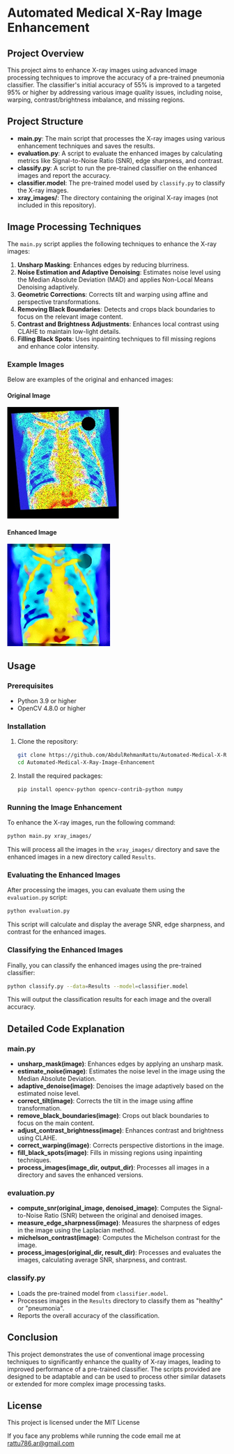 
# Automated Medical X-Ray Image Enhancement

## Project Overview

This project aims to enhance X-ray images using advanced image processing techniques to improve the accuracy of a pre-trained pneumonia classifier. The classifier's initial accuracy of 55% is improved to a targeted 95% or higher by addressing various image quality issues, including noise, warping, contrast/brightness imbalance, and missing regions.

## Project Structure

- **main.py**: The main script that processes the X-ray images using various enhancement techniques and saves the results.
- **evaluation.py**: A script to evaluate the enhanced images by calculating metrics like Signal-to-Noise Ratio (SNR), edge sharpness, and contrast.
- **classify.py**: A script to run the pre-trained classifier on the enhanced images and report the accuracy.
- **classifier.model**: The pre-trained model used by `classify.py` to classify the X-ray images.
- **xray_images/**: The directory containing the original X-ray images (not included in this repository).

## Image Processing Techniques

The `main.py` script applies the following techniques to enhance the X-ray images:

1. **Unsharp Masking**: Enhances edges by reducing blurriness.
2. **Noise Estimation and Adaptive Denoising**: Estimates noise level using the Median Absolute Deviation (MAD) and applies Non-Local Means Denoising adaptively.
3. **Geometric Corrections**: Corrects tilt and warping using affine and perspective transformations.
4. **Removing Black Boundaries**: Detects and crops black boundaries to focus on the relevant image content.
5. **Contrast and Brightness Adjustments**: Enhances local contrast using CLAHE to maintain low-light details.
6. **Filling Black Spots**: Uses inpainting techniques to fill missing regions and enhance color intensity.

### Example Images

Below are examples of the original and enhanced images:

#### Original Image
![Original Image](im001-healthy.jpg)

#### Enhanced Image
![Enhanced Image](im001-healthy%202.jpg)

## Usage

### Prerequisites

- Python 3.9 or higher
- OpenCV 4.8.0 or higher

### Installation

1. Clone the repository:

    ```bash
    git clone https://github.com/AbdulRehmanRattu/Automated-Medical-X-Ray-Image-Enhancement.git
    cd Automated-Medical-X-Ray-Image-Enhancement
    ```

2. Install the required packages:

    ```bash
    pip install opencv-python opencv-contrib-python numpy
    ```

### Running the Image Enhancement

To enhance the X-ray images, run the following command:

```bash
python main.py xray_images/
```

This will process all the images in the `xray_images/` directory and save the enhanced images in a new directory called `Results`.

### Evaluating the Enhanced Images

After processing the images, you can evaluate them using the `evaluation.py` script:

```bash
python evaluation.py
```

This script will calculate and display the average SNR, edge sharpness, and contrast for the enhanced images.

### Classifying the Enhanced Images

Finally, you can classify the enhanced images using the pre-trained classifier:

```bash
python classify.py --data=Results --model=classifier.model
```

This will output the classification results for each image and the overall accuracy.

## Detailed Code Explanation

### main.py

- **unsharp_mask(image)**: Enhances edges by applying an unsharp mask.
- **estimate_noise(image)**: Estimates the noise level in the image using the Median Absolute Deviation.
- **adaptive_denoise(image)**: Denoises the image adaptively based on the estimated noise level.
- **correct_tilt(image)**: Corrects the tilt in the image using affine transformation.
- **remove_black_boundaries(image)**: Crops out black boundaries to focus on the main content.
- **adjust_contrast_brightness(image)**: Enhances contrast and brightness using CLAHE.
- **correct_warping(image)**: Corrects perspective distortions in the image.
- **fill_black_spots(image)**: Fills in missing regions using inpainting techniques.
- **process_images(image_dir, output_dir)**: Processes all images in a directory and saves the enhanced versions.

### evaluation.py

- **compute_snr(original_image, denoised_image)**: Computes the Signal-to-Noise Ratio (SNR) between the original and denoised images.
- **measure_edge_sharpness(image)**: Measures the sharpness of edges in the image using the Laplacian method.
- **michelson_contrast(image)**: Computes the Michelson contrast for the image.
- **process_images(original_dir, result_dir)**: Processes and evaluates the images, calculating average SNR, sharpness, and contrast.

### classify.py

- Loads the pre-trained model from `classifier.model`.
- Processes images in the `Results` directory to classify them as "healthy" or "pneumonia".
- Reports the overall accuracy of the classification.

## Conclusion

This project demonstrates the use of conventional image processing techniques to significantly enhance the quality of X-ray images, leading to improved performance of a pre-trained classifier. The scripts provided are designed to be adaptable and can be used to process other similar datasets or extended for more complex image processing tasks.

## License

This project is licensed under the MIT License

If you face any problems while running the code email me at rattu786.ar@gmail.com
